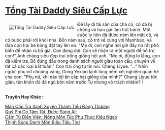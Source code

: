 <a href="https://truyentiki.com/tong-tai-daddy-sieu-cap-luc.31861/" title="Tổng Tài Daddy Siêu Cấp Lực"><h1>Tổng Tài Daddy Siêu Cấp Lực</h1></a><div style="display:table"><img align="right" style="float: left; padding: 10px;" src="https://truyentiki.com/a/img/str/src/31861.jpg" alt="Tổng Tài Daddy Siêu Cấp Lực">Để lấy đi tài sản của cha cô, cô đã bị chồng và bạn gái làm trật bánh. Một cuộc ly hôn đã được ném lên mặt cô, và cô buộc phải rời khỏi nhà. Bốn năm sau, cô trở về cùng với Mạnhbao, và đứa con trai bé bỏng đặt tay lên eo. "Mẹ ơi, con nghe nói giờ đây nó rất phổ biến để nhận ra bố già. Con đang đợi. Con sẽ nhận ra một người để hỗ trợ con!" Anh chàng siêu đẹp trai trông giống hệt anh. "Mẹ ơi, đừng lo lắng, con đã kiểm tra. Bố đứng đầu trong danh sách người giàu toàn cầu, chuyên về tất cả các loại bất tuân!" Con trai ông tự tin nói. Cheng Liyue: "..." Nhìn người phụ nữ choáng váng, Gong Yexiao lạnh lùng ném xét nghiệm quan hệ cha con, "Phụ nữ, khi nào tôi ăn cắp hạt giống của mình?" Cheng Liyue tức giận, tên khốn đó đã ngủ bốn năm trước Tự nhưng vô trách nhiệm? !</div><p><br><b>Truyện Hay Khác :</b></p><a href="https://truyentiki.com/man-cap-tra-xanh-xuyen-thanh-tieu-dang-thuong.31860/" alt="Mãn Cấp Trà Xanh Xuyên Thành Tiểu Đáng Thương">Mãn Cấp Trà Xanh Xuyên Thành Tiểu Đáng Thương</a><br/><a href="https://truyentiki.wordpress.com/2020/06/08/quy-phi-co-tam-tat-duoc-sung-ai/" alt="Quý Phi Có Tâm Tật, Được Sủng Ái!">Quý Phi Có Tâm Tật, Được Sủng Ái!</a><br/><a href="https://github.com/nownovels/top500/tree/master/truyenhay/33496/" alt="Cẩm Tú Điền Viên: Nông Môn Tức Phụ Thực Kiêu Ngạo">Cẩm Tú Điền Viên: Nông Môn Tức Phụ Thực Kiêu Ngạo</a><br/><a href="https://github.com/nownovels/truyenhay/tree/master/truyenhay/30650/README.md" alt="Thịnh Sủng Danh Môn Biểu Tiểu Thư">Thịnh Sủng Danh Môn Biểu Tiểu Thư</a><br/>